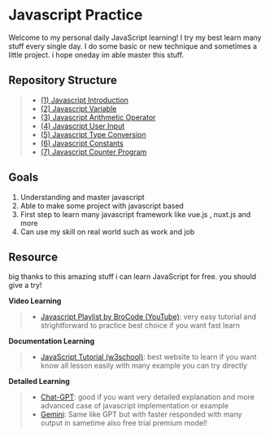 
# Javascript Practice
Welcome to my personal daily JavaScript learning! I try my best learn many stuff every single day. I do some basic or new technique and sometimes a little project. i hope oneday im able master this stuff.

## Repository Structure

> - [(1) Javascript Introduction](https://github.com/Psycopros/Javascript-Practice/tree/main/(1)_Javascript_introduction)
> - [(2) Javascript Variable](https://github.com/Psycopros/Javascript-Practice/tree/main/(2)_Javascript_variable)
> - [(3) Javascript Arithmetic Operator](https://github.com/Psycopros/Javascript-Practice/tree/main/(3)_Javascript_Arithmetic_operator)
> - [(4) Javascript User Input](https://github.com/Psycopros/Javascript-Practice/tree/main/(4)_User_input)
> - [(5) Javascript Type Conversion](https://github.com/Psycopros/Javascript-Practice/tree/main/(5)_Javascript_type_conversion)
> - [(6) Javascript Constants](https://github.com/Psycopros/Javascript-Practice/tree/main/(6)_Javascript_constants)
> - [(7) Javascript Counter Program](https://github.com/Psycopros/Javascript-Practice/tree/main/(7)_Javascript_counter_program)

## Goals

 1. Understanding and master javascript
 2. Able to make some project with javascript based
 3. First step to learn many javascript framework like vue.js , nuxt.js and more
 4. Can use my skill on real world such as work and job

##  Resource
big thanks to this amazing stuff i can learn JavaScript for free. you should give a try!

**Video Learning**
> - [Javascript Playlist by BroCode (YouTube)](https://www.youtube.com/playlist?list=PLZPZq0r_RZOMRMjHB_IEBjOW_ufr00yG1): very easy tutorial and strightforward to practice best choice if you want fast learn


**Documentation Learning**
> - [JavaScript Tutorial (w3school)](https://www.w3schools.com/js/): best website to learn if you want know all lesson easily with many example you can try directly


**Detailed Learning**
> - [Chat-GPT](https://chatgpt.com/): good if you want very detailed explanation and more advanced case of javascript implementation or example
> - [Gemini](https://gemini.google.com/): Same like GPT but with faster responded with many output in sametime also free trial premium model!
